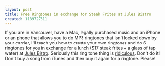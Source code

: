 ```yaml
---
layout: post
title: Free Ringtones in exchange for Steak Frites at Jules Bistro
created: 1189727611
---
```

<p>If you are in Vancouver, have a Mac, legally purchased music and an iPhone or an phone that allows you to do MP3 ringtones that isn&#39;t locked down by your carrier, I&#39;ll teach you how to create your own ringtones and do 6 ringtones for you in exchange for a lunch ($17 steak frites + a glass of tap water) at <a href="http://www.julesbistro.ca/menu.html">Jules Bistro</a>. Seriously this ring tone thing is <a href="http://daringfireball.net/2007/09/the_ringtones_racket">ridiculous</a>. Don&#39;t do it! Don&#39;t buy a song from iTunes and then buy it again for a ringtone. Please!</p> 
